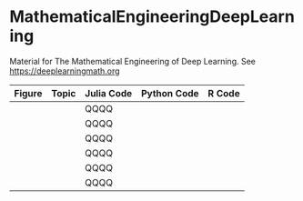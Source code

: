 # MathematicalEngineeringDeepLearning
Material for The Mathematical Engineering of Deep Learning. See https://deeplearningmath.org

| Figure      | Topic       | Julia Code   |  Python Code | R Code |
| ----------- | ----------- | -----------  | ------------ | ------ |
|             |             |  QQQQ        |              |        |  
|             |             |  QQQQ        |              |        |  
|             |             |  QQQQ        |              |        |  
|             |             |  QQQQ        |              |        |  
|             |             |  QQQQ        |              |        |  
|             |             |  QQQQ        |              |        |  
